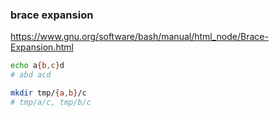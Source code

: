 ### brace expansion

https://www.gnu.org/software/bash/manual/html_node/Brace-Expansion.html

```bash
echo a{b,c}d
# abd acd

mkdir tmp/{a,b}/c
# tmp/a/c, tmp/b/c
```

